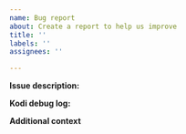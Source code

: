 ```yaml
---
name: Bug report
about: Create a report to help us improve
title: ''
labels: ''
assignees: ''

---
```


**Issue description:**
<!-- A clear and detailed description of the issue. Please do not post things like "it does not work". -->

**Kodi debug log:**
<!-- See here: https://kodi.wiki/view/Log_file/Easy
This is a mandatory item and a regular (non-debug) log is not enough! Bug reports without debug logs may be closed without explanation. -->

**Additional context**
<!-- Add any other context about the problem here. -->
